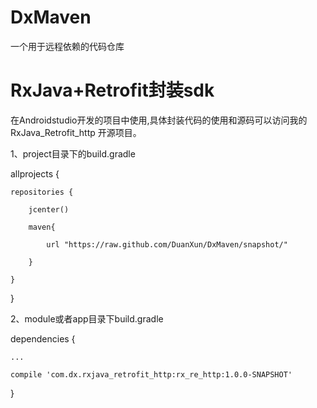 # DxMaven
一个用于远程依赖的代码仓库

# RxJava+Retrofit封装sdk

在Androidstudio开发的项目中使用,具体封装代码的使用和源码可以访问我的 RxJava_Retrofit_http 开源项目。

1、project目录下的build.gradle


  allprojects {
  
    repositories {
    
        jcenter()
        
        maven{
        
            url "https://raw.github.com/DuanXun/DxMaven/snapshot/"
            
        }
        
    }   
    
 }


2、module或者app目录下build.gradle


   dependencies {
   
    ...
    
    compile 'com.dx.rxjava_retrofit_http:rx_re_http:1.0.0-SNAPSHOT'
    
   }
